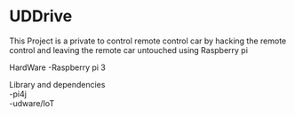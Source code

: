 # UDDrive

This Project is a private to control remote control car by hacking the remote control and leaving the remote car untouched using 
Raspberry pi	

HardWare 
-Raspberry pi 3	

Library and dependencies	
-pi4j	
-udware/IoT	
